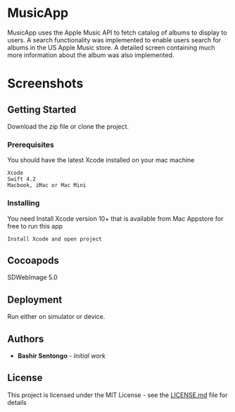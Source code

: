# MusicApp

MusicApp uses the Apple Music API to fetch catalog of albums to display to users. A search functionality was implemented to enable users  search for albums in the US Apple Music store. A detailed screen containing much more information about the album was also implemented. 

# Screenshots

## Getting Started

Download the zip file or clone the project.

### Prerequisites

You should have the latest Xcode installed on your mac machine

```
Xcode
Swift 4.2
Macbook, iMac or Mac Mini
```

### Installing

You need Install Xcode version 10+ that is available from Mac Appstore for free to run this app

```
Install Xcode and open project
```

## Cocoapods 
 SDWebImage 5.0 

## Deployment

Run either on simulator or device.


## Authors

* **Bashir Sentongo** - *Initial work*

## License

This project is licensed under the MIT License - see the [LICENSE.md](LICENSE.md) file for details

